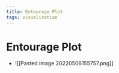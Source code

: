 ```yaml
---
title: Entourage Plot
tags: visualization
---
```


# Entourage Plot
- ![[Pasted image 20220506155757.png]]
































